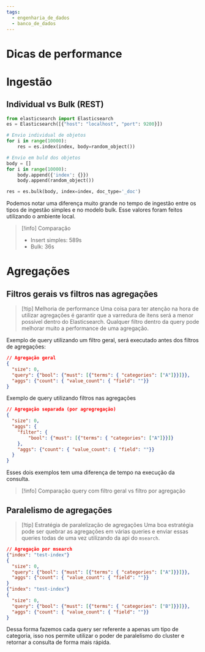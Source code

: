 ```yaml
---
tags:
  - engenharia_de_dados
  - banco_de_dados
---
```

# Dicas de performance

# Ingestão

## Individual vs Bulk (REST)

```python
from elasticsearch import Elasticsearch
es = Elasticsearch([{"host": "localhost", "port": 9200}])

# Envio individual de objetos
for i in range(10000):
	res = es.index(index, body=random_object())

# Envio em buld dos objetos
body = []
for i in range(10000):
	body.append({'index': {}})
	body.append(random_object())

res = es.bulk(body, index=index, doc_type='_doc')
```

Podemos notar uma diferença muito grande no tempo de ingestão entre os tipos de ingestão simples e no modelo bulk. Esse valores foram feitos utilizando o ambiente local.

> [!info] Comparação
> - Insert simples: 589s
> - Bulk: 36s


# Agregações

## Filtros gerais vs filtros nas agregações

> [!tip] Melhoria de performance
> Uma coisa para ter atenção na hora de utilizar agregações é garantir que a varredura de itens será a menor possível dentro do Elasticsearch. Qualquer filtro dentro da query pode melhorar muito a performance de uma agregação.

Exemplo de query utilizando um filtro geral, será executado antes dos filtros de agregações:

```json
// Agregação geral
{
  "size": 0, 
  "query": {"bool": {"must": [{"terms": { "categories": ["A"]}}]}},
  "aggs": {"count": { "value_count": { "field": ""}}
}
```

Exemplo de query utilizando filtros nas agregações

```json
// Agregação separada (por agregregação)
{
  "size": 0, 
  "aggs": {
    "filter": {
        "bool": {"must": [{"terms": { "categories": ["A"]}}]}      
    },
    "aggs": {"count": { "value_count": { "field": ""}}
  }
}
```

Esses dois exemplos tem uma diferença de tempo na execução da consulta.

> [!info] Comparação query com filtro geral vs filtro por agregação
> 
## Paralelismo de agregações

> [!tip] Estratégia de paralelização de agregações
> Uma boa estratégia pode ser quebrar as agregações em várias queries e enviar essas queries todas de uma vez utilizando da api do `msearch`.

```json
// Agregação por msearch
{"index": "test-index"}
{
  "size": 0, 
  "query": {"bool": {"must": [{"terms": { "categories": ["A"]}}]}},
  "aggs": {"count": { "value_count": { "field": ""}}
}
{"index": "test-index"}
{
  "size": 0, 
  "query": {"bool": {"must": [{"terms": { "categories": ["B"]}}]}},
  "aggs": {"count": { "value_count": { "field": ""}}
}
```

Dessa forma fazemos cada query ser referente a apenas um tipo de categoria, isso nos permite utilizar o poder de paralelismo do cluster e retornar a consulta de forma mais rápida.